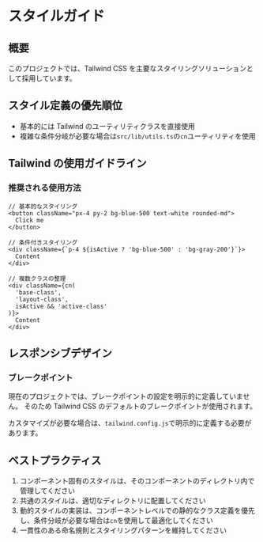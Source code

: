 # スタイルガイド

## 概要

このプロジェクトでは、Tailwind CSS を主要なスタイリングソリューションとして採用しています。

## スタイル定義の優先順位

- 基本的には Tailwind のユーティリティクラスを直接使用
- 複雑な条件分岐が必要な場合は`src/lib/utils.ts`の`cn`ユーティリティを使用

## Tailwind の使用ガイドライン

### 推奨される使用方法

```tsx
// 基本的なスタイリング
<button className="px-4 py-2 bg-blue-500 text-white rounded-md">
  Click me
</button>

// 条件付きスタイリング
<div className={`p-4 ${isActive ? 'bg-blue-500' : 'bg-gray-200'}`}>
  Content
</div>

// 複数クラスの整理
<div className={cn(
  'base-class',
  'layout-class',
  isActive && 'active-class'
)}>
  Content
</div>
```

## レスポンシブデザイン

### ブレークポイント

現在のプロジェクトでは、ブレークポイントの設定を明示的に定義していません。
そのため Tailwind CSS のデフォルトのブレークポイントが使用されます。

カスタマイズが必要な場合は、`tailwind.config.js`で明示的に定義する必要があります。

## ベストプラクティス

1. コンポーネント固有のスタイルは、そのコンポーネントのディレクトリ内で管理してください
2. 共通のスタイルは、適切なディレクトリに配置してください
3. 動的スタイルの実装は、コンポーネントレベルでの静的なクラス定義を優先し、条件分岐が必要な場合は`cn`を使用して最適化してください
4. 一貫性のある命名規則とスタイリングパターンを維持してください
